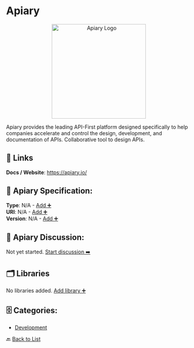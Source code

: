 # Apiary
<p align="center">
    <img width="256" src="https://raw.githubusercontent.com/apis-list/apis-list/main/apis/apiary/logo_256x256.png" alt="Apiary Logo"/>
</p>
Apiary provides the leading API-First platform designed specifically to help companies accelerate and control the design, development, and documentation of APIs. Collaborative tool to design APIs.

##  🔗 Links
**Docs / Website**: https://apiary.io/

## 🧬 Apiary Specification:
**Type**: N/A - [Add ➕](https://github.com/apis-list/apis-list/edit/main/apis/apiary/apiary.yaml)  
**URI**: N/A - [Add ➕](https://github.com/apis-list/apis-list/edit/main/apis/apiary/apiary.yaml)  
**Version**: N/A - [Add ➕](https://github.com/apis-list/apis-list/edit/main/apis/apiary/apiary.yaml)

## 💬 Apiary Discussion:
Not yet started. [Start discussion ➡️](https://github.com/apis-list/apis-list/discussions/new)

## 🗂️ Libraries

No libraries added. [Add library ➕](https://github.com/apis-list/apis-list/edit/main/apis/apiary/apiary.yaml)    


## 🗄️ Categories:
- [Development](https://github.com/apis-list/apis-list#development-)

🔙  [Back to List](https://github.com/apis-list/apis-list)
